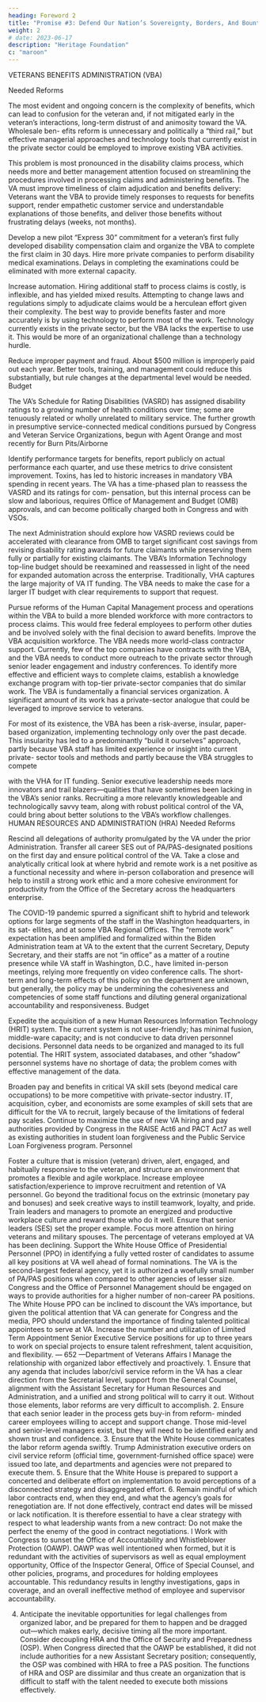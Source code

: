 ```yaml
---
heading: Foreword 2
title: "Promise #3: Defend Our Nation’s Sovereignty, Borders, And Bounty Against Global Threats"
weight: 2
# date: 2023-06-17
description: "Heritage Foundation"
c: "maroon"
---
```




VETERANS BENEFITS ADMINISTRATION (VBA)

Needed Reforms

The most evident and ongoing concern is the complexity of benefits, which
can lead to confusion for the veteran and, if not mitigated early in the veteran’s
interactions, long-term distrust of and animosity toward the VA. Wholesale ben-
efits reform is unnecessary and politically a “third rail,” but effective managerial approaches and technology tools that currently exist in the private sector could
be employed to improve existing VBA activities.

This problem is most pronounced in the disability claims process, which needs
more and better management attention focused on streamlining the procedures
involved in processing claims and administering benefits. The VA must improve
timeliness of claim adjudication and benefits delivery: Veterans want the VBA
to provide timely responses to requests for benefits support, render empathetic
customer service and understandable explanations of those benefits, and deliver
those benefits without frustrating delays (weeks, not months).


Develop a new pilot “Express 30” commitment for a veteran’s first fully
developed disability compensation claim and organize the VBA to complete
the first claim in 30 days.
Hire more private companies to perform disability medical examinations.
Delays in completing the examinations could be eliminated with more
external capacity.

Increase automation. Hiring additional staff to process claims is costly,
is inflexible, and has yielded mixed results. Attempting to change laws
and regulations simply to adjudicate claims would be a herculean effort
given their complexity. The best way to provide benefits faster and more
accurately is by using technology to perform most of the work. Technology
currently exists in the private sector, but the VBA lacks the expertise
to use it. This would be more of an organizational challenge than a
technology hurdle.

Reduce improper payment and fraud. About $500 million is improperly
paid out each year. Better tools, training, and management could reduce this
substantially, but rule changes at the departmental level would be needed.
Budget

The VA’s Schedule for Rating Disabilities (VASRD) has assigned disability
ratings to a growing number of health conditions over time; some are tenuously
related or wholly unrelated to military service. The further growth in presumptive
service-connected medical conditions pursued by Congress and Veteran Service
Organizations, begun with Agent Orange and most recently for Burn Pits/Airborne


Identify performance targets for benefits, report publicly on actual
performance each quarter, and use these metrics to drive consistent
improvement.
Toxins, has led to historic increases in mandatory VBA spending in recent years.
The VA has a time-phased plan to reassess the VASRD and its ratings for com-
pensation, but this internal process can be slow and laborious, requires Office of
Management and Budget (OMB) approvals, and can become politically charged
both in Congress and with VSOs.


The next Administration should explore how VASRD reviews could be
accelerated with clearance from OMB to target significant cost savings from
revising disability rating awards for future claimants while preserving them
fully or partially for existing claimants.
The VBA’s Information Technology top-line budget should be reexamined
and reassessed in light of the need for expanded automation across
the enterprise.
Traditionally, VHA captures the large majority of VA IT funding. The VBA
needs to make the case for a larger IT budget with clear requirements to
support that request.


Pursue reforms of the Human Capital Management process and operations
within the VBA to build a more blended workforce with more contractors to
process claims. This would free federal employees to perform other duties
and be involved solely with the final decision to award benefits.
Improve the VBA acquisition workforce. The VBA needs more world-class
contractor support. Currently, few of the top companies have contracts with
the VBA, and the VBA needs to conduct more outreach to the private sector
through senior leader engagement and industry conferences.
To identify more effective and efficient ways to complete claims, establish a
knowledge exchange program with top-tier private-sector companies that
do similar work. The VBA is fundamentally a financial services organization.
A significant amount of its work has a private-sector analogue that could be
leveraged to improve service to veterans.

For most of its existence, the VBA has been a risk-averse, insular, paper-based
organization, implementing technology only over the past decade. This
insularity has led to a predominantly “build it ourselves” approach, partly
because VBA staff has limited experience or insight into current private-
sector tools and methods and partly because the VBA struggles to compete

with the VHA for IT funding. Senior executive leadership needs more
innovators and trail blazers—qualities that have sometimes been lacking
in the VBA’s senior ranks. Recruiting a more relevantly knowledgeable and
technologically savvy team, along with robust political control of the VA, could
bring about better solutions to the VBA’s workflow challenges.
HUMAN RESOURCES AND ADMINISTRATION (HRA)
Needed Reforms


Rescind all delegations of authority promulgated by the VA under the prior
Administration.
Transfer all career SES out of PA/PAS-designated positions on the first day
and ensure political control of the VA.
Take a close and analytically critical look at where hybrid and remote work
is a net positive as a functional necessity and where in-person collaboration
and presence will help to instill a strong work ethic and a more cohesive
environment for productivity from the Office of the Secretary across the
headquarters enterprise.
﻿

The COVID-19 pandemic spurred a significant shift to hybrid and telework
options for large segments of the staff in the Washington headquarters, in its sat-
ellites, and at some VBA Regional Offices. The “remote work” expectation has
been amplified and formalized within the Biden Administration team at VA to
the extent that the current Secretary, Deputy Secretary, and their staffs are not “in
office” as a matter of a routine presence while VA staff in Washington, D.C., have
limited in-person meetings, relying more frequently on video conference calls. The
short-term and long-term effects of this policy on the department are unknown,
but generally, the policy may be undermining the cohesiveness and competencies
of some staff functions and diluting general organizational accountability and
responsiveness.
Budget

Expedite the acquisition of a new Human Resources Information
Technology (HRIT) system. The current system is not user-friendly; has
minimal fusion, middle-ware capacity; and is not conducive to data driven
personnel decisions. Personnel data needs to be organized and managed
to its full potential. The HRIT system, associated databases, and other
“shadow” personnel systems have no shortage of data; the problem comes
with effective management of the data.


Broaden pay and benefits in critical VA skill sets (beyond medical care
occupations) to be more competitive with private-sector industry. IT,
acquisition, cyber, and economists are some examples of skill sets that
are difficult for the VA to recruit, largely because of the limitations of
federal pay scales.
Continue to maximize the use of new VA hiring and pay authorities provided
by Congress in the RAISE Act6 and PACT Act7 as well as existing authorities in
student loan forgiveness and the Public Service Loan Forgiveness program.
Personnel


Foster a culture that is mission (veteran) driven, alert, engaged, and
habitually responsive to the veteran, and structure an environment that
promotes a flexible and agile workplace.
Increase employee satisfaction/experience to improve recruitment and
retention of VA personnel. Go beyond the traditional focus on the extrinsic
(monetary pay and bonuses) and seek creative ways to instill teamwork,
loyalty, and pride.
Train leaders and managers to promote an energized and productive
workplace culture and reward those who do it well. Ensure that senior
leaders (SES) set the proper example.
Focus more attention on hiring veterans and military spouses. The
percentage of veterans employed at VA has been declining.
Support the White House Office of Presidential Personnel (PPO) in
identifying a fully vetted roster of candidates to assume all key positions at
VA well ahead of formal nominations. The VA is the second-largest federal
agency, yet it is authorized a woefully small number of PA/PAS positions
when compared to other agencies of lesser size. Congress and the Office of
Personnel Management should be engaged on ways to provide authorities
for a higher number of non-career PA positions. The White House PPO can
be inclined to discount the VA’s importance, but given the political attention
that VA can generate for Congress and the media, PPO should understand
the importance of finding talented political appointees to serve at VA.
Increase the number and utilization of Limited Term Appointment Senior
Executive Service positions for up to three years to work on special projects
to ensure talent refreshment, talent acquisition, and flexibility.
— 652 —Department of Veterans Affairs
l
Manage the relationship with organized labor effectively and proactively.
1.
Ensure that any agenda that includes labor/civil service reform in the VA
has a clear direction from the Secretarial level, support from the General
Counsel, alignment with the Assistant Secretary for Human Resources
and Administration, and a unified and strong political will to carry it out.
Without those elements, labor reforms are very difficult to accomplish.
2. Ensure that each senior leader in the process gets buy-in from reform-
minded career employees willing to accept and support change. Those
mid-level and senior-level managers exist, but they will need to be
identified early and shown trust and confidence.
3. Ensure that the White House communicates the labor reform agenda
swiftly. Trump Administration executive orders on civil service reform
(official time, government-furnished office space) were issued too late,
and departments and agencies were not prepared to execute them.
5. Ensure that the White House is prepared to support a concerted
and deliberate effort on implementation to avoid perceptions of a
disconnected strategy and disaggregated effort.
6. Remain mindful of which labor contracts end, when they end, and what
the agency’s goals for renegotiation are. If not done effectively, contract
end dates will be missed or lack notification. It is therefore essential to
have a clear strategy with respect to what leadership wants from a new
contract: Do not make the perfect the enemy of the good in contract
negotiations.
l
Work with Congress to sunset the Office of Accountability and
Whistleblower Protection (OAWP). OAWP was well intentioned when
formed, but it is redundant with the activities of supervisors as well as
equal employment opportunity, Office of the Inspector General, Office of
Special Counsel, and other policies, programs, and procedures for holding
employees accountable. This redundancy results in lengthy investigations,
gaps in coverage, and an overall ineffective method of employee and
supervisor accountability.


4. Anticipate the inevitable opportunities for legal challenges from
organized labor, and be prepared for them to happen and be dragged
out—which makes early, decisive timing all the more important.
Consider decoupling HRA and the Office of Security and Preparedness
(OSP). When Congress directed that the OAWP be established, it did not
include authorities for a new Assistant Secretary position; consequently, the
OSP was combined with HRA to free a PAS position. The functions of HRA
and OSP are dissimilar and thus create an organization that is difficult to
staff with the talent needed to execute both missions effectively.


